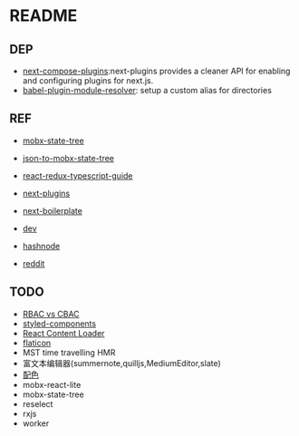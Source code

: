 # README

## DEP

- [next-compose-plugins](https://github.com/cyrilwanner/next-compose-plugins):next-plugins provides a cleaner API for enabling and configuring plugins for next.js.
- [babel-plugin-module-resolver](https://github.com/tleunen/babel-plugin-module-resolver): setup a custom alias for directories

## REF

- [mobx-state-tree](https://github.com/mobxjs/mobx-state-tree)
- [json-to-mobx-state-tree](https://transform.now.sh/json-to-mobx-state-tree)
- [react-redux-typescript-guide](https://github.com/piotrwitek/react-redux-typescript-guide)
- [next-plugins](https://github.com/zeit/next-plugins)
- [next-boilerplate](https://github.com/pankod/next-boilerplate.git)

- [dev](https://dev.to/)
- [hashnode](https://hashnode.com/)
- [reddit](https://www.reddit.com/)

## TODO

- [RBAC vs CBAC](https://stackoverflow.com/questions/22814023/role-based-access-control-rbac-vs-claims-based-access-control-cbac-in-asp-n)
- [styled-components](https://www.styled-components.com/docs/api#typescript)
- [React Content Loader](http://danilowoz.com/create-content-loader/)
- [flaticon](https://www.flaticon.com/)
- MST time travelling HMR
- 富文本编辑器(summernote,quilljs,MediumEditor,slate)
- [配色](https://colorhunt.co/)
- mobx-react-lite
- mobx-state-tree
- reselect
- rxjs
- worker
